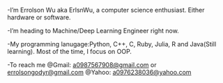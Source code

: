 -I’m Errolson Wu aka ErlsnWu, a computer science enthusiast. Either hardware or software.

-I’m heading to Machine/Deep Learning Engineer right now. 

-My programming lanugage:Python, C++, C, Ruby, Julia, R and Java(Still learning). Most of the time, I focus on OOP.

-To reach me @Gmail: a0987567908@gmail.com or errolsongodyr@gmail.com @Yahoo: a0976238036@yahoo.com

<!---
ErlsnWu/ErlsnWu is a ✨ special ✨ repository because its `README.md` (this file) appears on your GitHub profile.
You can click the Preview link to take a look at your changes.
--->
